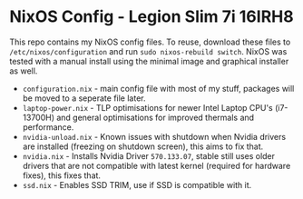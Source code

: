# NixOS Config - Legion Slim 7i 16IRH8

This repo contains my NixOS config files. To reuse, download these files to `/etc/nixos/configuration` and run `sudo nixos-rebuild switch`.
NixOS was tested with a manual install using the minimal image and graphical installer as well.

- `configuration.nix` - main config file with most of my stuff, packages will be moved to a seperate file later.
- `laptop-power.nix` - TLP optimisations for newer Intel Laptop CPU's (i7-13700H) and general optimisations for improved thermals and performance.
- `nvidia-unload.nix` - Known issues with shutdown when Nvidia drivers are installed (freezing on shutdown screen), this aims to fix that.
- `nvidia.nix` - Installs Nvidia Driver `570.133.07`, stable still uses older drivers that are not compatible with latest kernel (required for hardware fixes), this fixes that.
- `ssd.nix` - Enables SSD TRIM, use if SSD is compatible with it.
